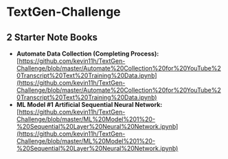 # TextGen-Challenge
## 2 Starter Note Books

+ **Automate Data Collection (Completing Process):** [https://github.com/kevin11h/TextGen-Challenge/blob/master/Automate%20Collection%20for%20YouTube%20Transcript%20Text%20Training%20Data.ipynb](https://github.com/kevin11h/TextGen-Challenge/blob/master/Automate%20Collection%20for%20YouTube%20Transcript%20Text%20Training%20Data.ipynb)
+ **ML Model #1 Artificial Sequential Neural Network:** [https://github.com/kevin11h/TextGen-Challenge/blob/master/ML%20Model%201%20-%20Sequential%20Layer%20Neural%20Network.ipynb](https://github.com/kevin11h/TextGen-Challenge/blob/master/ML%20Model%201%20-%20Sequential%20Layer%20Neural%20Network.ipynb)
